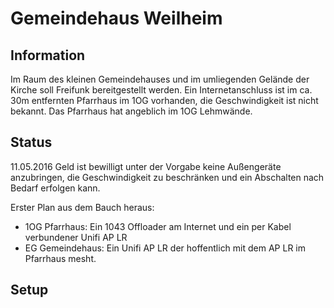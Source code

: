 # Gemeindehaus Weilheim

## Information
Im Raum des kleinen Gemeindehauses und im umliegenden Gelände der Kirche soll Freifunk bereitgestellt werden. Ein Internetanschluss ist im ca. 30m entfernten Pfarrhaus im 1OG vorhanden, die Geschwindigkeit ist nicht bekannt. Das Pfarrhaus hat angeblich im 1OG Lehmwände.

## Status
11.05.2016
Geld ist bewilligt unter der Vorgabe keine Außengeräte anzubringen, die Geschwindigkeit zu beschränken und ein Abschalten nach Bedarf erfolgen kann.

Erster Plan aus dem Bauch heraus:

* 1OG Pfarrhaus: Ein 1043 Offloader am Internet und ein per Kabel verbundener Unifi AP LR
* EG Gemeindehaus: Ein Unifi AP LR der hoffentlich mit dem AP LR im Pfarrhaus mesht.

## Setup

